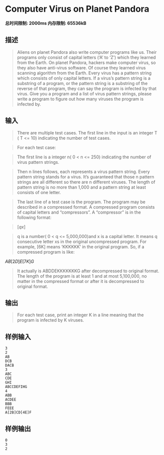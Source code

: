 # Computer Virus on Planet Pandora

**总时间限制: 2000ms 内存限制: 65536kB**
## 描述
>Aliens on planet Pandora also write computer programs like us. Their programs only consist of capital letters (‘A’ to ‘Z’) which they learned from the Earth. On planet Pandora, hackers make computer virus, so they also have anti-virus software. Of course they learned virus scanning algorithm from the Earth. Every virus has a pattern string which consists of only capital letters. If a virus’s pattern string is a substring of a program, or the pattern string is a substring of the reverse of that program, they can say the program is infected by that virus. Give you a program and a list of virus pattern strings, please write a program to figure out how many viruses the program is infected by.
## 输入
>There are multiple test cases. The first line in the input is an integer T ( T <= 10) indicating the number of test cases.

>For each test case:

>The first line is a integer n( 0 < n <= 250) indicating the number of virus pattern strings.

>Then n lines follows, each represents a virus pattern string. Every pattern string stands for a virus. It’s guaranteed that those n pattern strings are all different so there are n different viruses. The length of pattern string is no more than 1,000 and a pattern string at least consists of one letter.

>The last line of a test case is the program. The program may be described in a compressed format. A compressed program consists of capital letters and “compressors”. A “compressor” is in the following format:

>$[qx]$

>q is a number( 0 < q <= 5,000,000)and x is a capital letter. It means q consecutive letter xs in the original uncompressed program. For example, [6K] means ‘KKKKKK’ in the original program. So, if a compressed program is like:

$AB[2D]E[7K]G$

>It actually is ABDDEKKKKKKKG after decompressed to original format.
>The length of the program is at least 1 and at most 5,100,000, no matter in the compressed format or after it is decompressed to original format.
## 输出
>For each test case, print an integer K in a line meaning that the program is infected by K viruses.
## 样例输入
```
3
2
AB
DCB
DACB
3
ABC
CDE
GHI
ABCCDEFIHG
4
ABB
ACDEE
BBB
FEEE
A[2B]CD[4E]F
```
## 样例输出
```
0
3
2
```